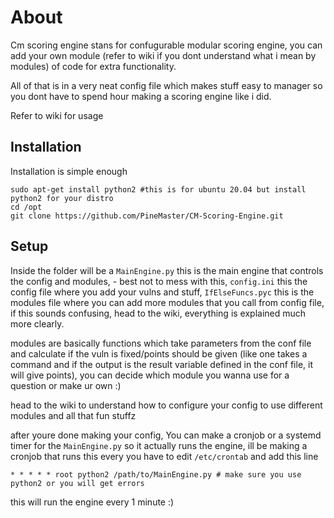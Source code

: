 # About

Cm scoring engine stans for confugurable modular scoring engine, you can add your own module (refer to wiki if you dont understand what i mean by modules) of code for extra functionality.

All of that is in a very neat config file which makes stuff easy to manager so you dont have to spend hour making a scoring engine like i did.

Refer to wiki for usage


## Installation
Installation is simple enough
```
sudo apt-get install python2 #this is for ubuntu 20.04 but install python2 for your distro
cd /opt
git clone https://github.com/PineMaster/CM-Scoring-Engine.git
```

## Setup

Inside the folder will be a `MainEngine.py` this is the main engine that controls the config and modules, -  best not to mess with this, `config.ini` this the config file where you add your vulns and stuff, `IfElseFuncs.pyc` this is the modules file where you can add more modules that you call from config file, if this sounds confusing, head to the wiki, everything is explained much more clearly.

 modules are basically functions which take parameters from the conf file and calculate if the vuln is fixed/points should be given (like one takes a command and if the output is the result variable defined in the conf file, it will give points), you can decide which module you wanna use for a question or make ur own :)

head to the wiki to understand how to configure your config to use different modules and all that fun stuffz

after youre done making your config, You can make a cronjob or a systemd timer for the `MainEngine.py` so it actually runs the engine, ill be making a cronjob that runs this every 
you have to edit `/etc/crontab` and add this line

```
* * * * * root python2 /path/to/MainEngine.py # make sure you use python2 or you will get errors
```

this will run the engine every 1 minute :)


